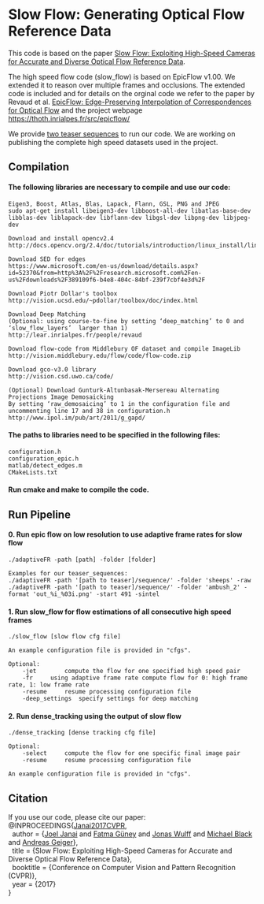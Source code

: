 # Slow Flow: Generating Optical Flow Reference Data

This code is based on the paper [Slow Flow: Exploiting High-Speed Cameras for
Accurate and Diverse Optical Flow Reference Data](http://www.cvlibs.net/publications/Janai2017CVPR.pdf).

The high speed flow code (slow_flow) is based on EpicFlow v1.00. We extended it to reason over multiple frames and occlusions. The extended code is included and for details on the orginal code we refer to the paper by Revaud et al. [EpicFlow: Edge-Preserving Interpolation of
Correspondences for Optical Flow](https://hal.inria.fr/hal-01142656/document) and the project webpage 
https://thoth.inrialpes.fr/src/epicflow/

We provide [two teaser sequences]() to run our code. We are working on publishing the complete high speed datasets used in the project.

## Compilation
#### The following libraries are necessary to compile and use our code:

	Eigen3, Boost, Atlas, Blas, Lapack, Flann, GSL, PNG and JPEG
	sudo apt-get install libeigen3-dev libboost-all-dev libatlas-base-dev libblas-dev liblapack-dev libflann-dev libgsl-dev libpng-dev libjpeg-dev
	 
	Download and install opencv2.4
	http://docs.opencv.org/2.4/doc/tutorials/introduction/linux_install/linux_install.html
	
	Download SED for edges
	https://www.microsoft.com/en-us/download/details.aspx?id=52370&from=http%3A%2F%2Fresearch.microsoft.com%2Fen-us%2Fdownloads%2F389109f6-b4e8-404c-84bf-239f7cbf4e3d%2F

	Download Piotr Dollar's toolbox
	http://vision.ucsd.edu/~pdollar/toolbox/doc/index.html

	Download Deep Matching 
	(Optional: using course-to-fine by setting ‘deep_matching’ to 0 and ‘slow_flow_layers’  larger than 1)
	http://lear.inrialpes.fr/people/revaud
	
	Download flow-code from Middlebury OF dataset and compile ImageLib
	http://vision.middlebury.edu/flow/code/flow-code.zip
	
	Download gco-v3.0 library
	http://vision.csd.uwo.ca/code/
	
	(Optional) Download Gunturk-Altunbasak-Mersereau Alternating Projections Image Demosaicking 
	By setting ‘raw_demosaicing’ to 1 in the configuration file and uncommenting line 17 and 38 in configuration.h
	http://www.ipol.im/pub/art/2011/g_gapd/

#### The paths to libraries need to be specified in the following files:
	configuration.h
	configuration_epic.h
	matlab/detect_edges.m
	CMakeLists.txt 

#### Run cmake and make to compile the code.

## Run Pipeline ###
#### 0. Run epic flow on low resolution to use adaptive frame rates for slow flow
	./adaptiveFR -path [path] -folder [folder]

	Examples for our teaser_sequences:
	./adaptiveFR -path '[path to teaser]/sequence/' -folder 'sheeps' -raw
	./adaptiveFR -path '[path to teaser]/sequence/' -folder 'ambush_2' -format 'out_%i_%03i.png' -start 491 -sintel

#### 1. Run slow_flow for flow estimations of all consecutive high speed frames
	./slow_flow [slow flow cfg file]

	An example configuration file is provided in "cfgs".
	
	Optional: 
		-jet		compute the flow for one specified high speed pair
		-fr		using adaptive frame rate compute flow for 0: high frame rate, 1: low frame rate 
		-resume		resume processing configuration file
		-deep_settings	specify settings for deep matching

#### 2. Run dense_tracking using the output of slow flow 
	./dense_tracking [dense tracking cfg file]

	Optional: 
		-select		compute the flow for one specific final image pair
		-resume		resume processing configuration file

	An example configuration file is provided in "cfgs".

## Citation

If you use our code, please cite our paper:
@INPROCEEDINGS{<a href="http://www.cvlibs.net/publications/Janai2017CVPR.pdf">Janai2017CVPR</a>,<br>
&nbsp; author = {<a href="https://avg.is.tue.mpg.de/person/jjanai" target="blank">Joel Janai</a> and <a href="http://ps.is.tuebingen.mpg.de/person/g%C3%BCney" target="blank">Fatma Güney</a> and <a href="https://ps.is.tuebingen.mpg.de/person/jwulff" target="blank">Jonas Wulff</a> and <a href="http://ps.is.tuebingen.mpg.de/person/black" target="blank">Michael Black</a> and <a href="http://www.cvlibs.net" target="blank">Andreas Geiger</a>},<br>
&nbsp; title = {Slow Flow: Exploiting High-Speed Cameras for Accurate and Diverse Optical Flow Reference Data},<br>&nbsp; booktitle = {Conference on Computer Vision and Pattern	Recognition (CVPR)},<br>
&nbsp; year = {2017}<br>
}
